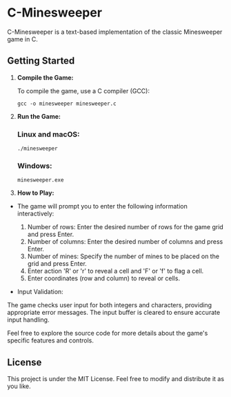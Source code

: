 # C-Minesweeper

C-Minesweeper is a text-based implementation of the classic Minesweeper game in C.

## Getting Started

1. **Compile the Game:**

   To compile the game, use a C compiler (GCC):

   ```shell
   gcc -o minesweeper minesweeper.c
   ```
2. **Run the Game:**
   ### Linux and macOS:
   ```shell
   ./minesweeper
   ```
    ### Windows:
   ```shell
   minesweeper.exe
   ```
4. **How to Play:**
- The game will prompt you to enter the following information interactively:

   1. Number of rows: Enter the desired number of rows for the game grid and press Enter.
   2. Number of columns: Enter the desired number of columns and press Enter.
   3. Number of mines: Specify the number of mines to be placed on the grid and press Enter.
   4. Enter action 'R' or 'r' to reveal a cell and 'F' or 'f' to flag a cell.
   5. Enter coordinates (row and column) to reveal or cells.
  
- Input Validation:
  
The game checks user input for both integers and characters, providing appropriate error messages.
The input buffer is cleared to ensure accurate input handling.

Feel free to explore the source code for more details about the game's specific features and controls.

## License
This project is under the MIT License. Feel free to modify and distribute it as you like.
